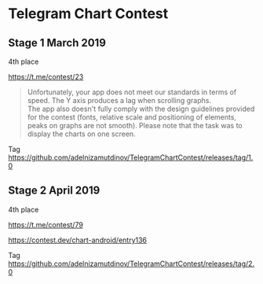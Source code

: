 # Telegram Chart Contest

## Stage 1 March 2019

4th place

https://t.me/contest/23

> Unfortunately, your app does not meet our standards in terms of speed. The Y axis produces a lag when scrolling graphs.  
The app also doesn't fully comply with the design guidelines provided for the contest (fonts, relative scale and positioning of elements, peaks on graphs are not smooth). Please note that the task was to display the charts on one screen.

Tag https://github.com/adelnizamutdinov/TelegramChartContest/releases/tag/1.0

## Stage 2 April 2019

4th place

https://t.me/contest/79

https://contest.dev/chart-android/entry136

Tag https://github.com/adelnizamutdinov/TelegramChartContest/releases/tag/2.0
